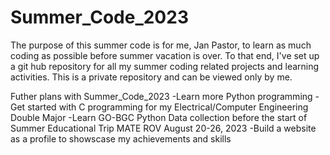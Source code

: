 # Summer_Code_2023
The purpose of this summer code is for me, Jan Pastor, to learn as much coding as possible before summer vacation 
is over. To that end, I've set up a git hub repository for all my summer coding related projects and learning
activities. This is a private repository and can be viewed only by me.

Futher plans with Summer_Code_2023
-Learn more Python programming
-Get started with C programming for my Electrical/Computer Engineering Double Major
-Learn GO-BGC Python Data collection before the start of Summer Educational Trip MATE ROV August 20-26, 2023
-Build a website as a profile to showscase my achievements and skills
